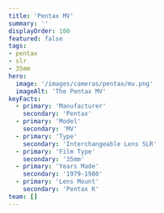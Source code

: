 ```yaml
---
title: 'Pentax MV'
summary: ''
displayOrder: 100
featured: false
tags:
- pentax
- slr
- 35mm
hero:
  image: '/images/cameras/pentax/mv.png'
  imageAlt: 'The Pentax MV'
keyFacts:
  - primary: 'Manufacturer'
    secondary: 'Pentax'
  - primary: 'Model'
    secondary: 'MV'
  - primary: 'Type'
    secondary: 'Interchangeable Lens SLR'
  - primary: 'Film Type'
    secondary: '35mm'
  - primary: 'Years Made'
    secondary: '1979-1980'
  - primary: 'Lens Mount'
    secondary: 'Pentax K'
team: []
---
```

